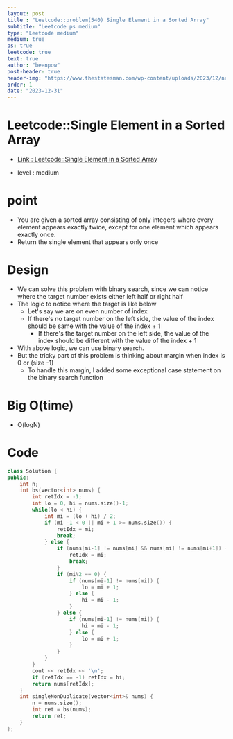 ```yaml
---
layout: post
title : "Leetcode::problem(540) Single Element in a Sorted Array"
subtitle: "Leetcode ps medium"
type: "Leetcode medium"
medium: true
ps: true
leetcode: true
text: true
author: "beenpow"
post-header: true
header-img: "https://www.thestatesman.com/wp-content/uploads/2023/12/new-year-new-me.jpg"
order: 1
date: "2023-12-31"
---
```


# Leetcode::Single Element in a Sorted Array
- [Link : Leetcode::Single Element in a Sorted Array](https://leetcode.com/problems/single-element-in-a-sorted-array/description/)

- level : medium

# point
- You are given a sorted array consisting of only integers where every element appears exactly twice, except for one element which appears exactly once.
- Return the single element that appears only once

# Design
- We can solve this problem with binary search, since we can notice where the target number exists either left half or right half
- The logic to notice where the target is like below
  - Let's say we are on even number of index
  - If there's no target number on the left side, the value of the index should be same with the value of the index + 1
	- If there's the target number on the left side, the value of the index should be different with the value of the index + 1
- With above logic, we can use binary search.
- But the tricky part of this problem is thinking about margin when index is 0 or (size -1)
	- To handle this margin, I added some exceptional case statement on the binary search function

# Big O(time)
- O(logN)

# Code

```cpp
class Solution {
public:
    int n;
    int bs(vector<int> nums) {
        int retIdx = -1;
        int lo = 0, hi = nums.size()-1;
        while(lo < hi) {
            int mi = (lo + hi) / 2;
            if (mi -1 < 0 || mi + 1 >= nums.size()) {
                retIdx = mi;
                break;
            } else {
                if (nums[mi-1] != nums[mi] && nums[mi] != nums[mi+1]) {
                    retIdx = mi;
                    break;
                }
                if (mi%2 == 0) {
                    if (nums[mi-1] != nums[mi]) {
                        lo = mi + 1;
                    } else {
                        hi = mi - 1;
                    }
                } else {
                    if (nums[mi-1] != nums[mi]) {
                        hi = mi - 1;
                    } else {
                        lo = mi + 1;
                    }
                }
            }
        }
        cout << retIdx << '\n';
        if (retIdx == -1) retIdx = hi;
        return nums[retIdx];
    }
    int singleNonDuplicate(vector<int>& nums) {
        n = nums.size();
        int ret = bs(nums);
        return ret;
    }
};
```
